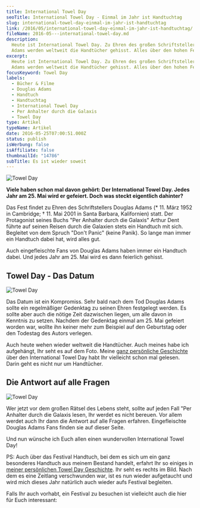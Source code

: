 ```yaml
---
title: International Towel Day
seoTitle: International Towel Day - Einmal im Jahr ist Handtuchtag
slug: international-towel-day-einmal-im-jahr-ist-handtuchtag
link: /2016/05/international-towel-day-einmal-im-jahr-ist-handtuchtag/
fileName: 2016-05---international-towel-day.md
description:
  Heute ist International Towel Day. Zu Ehren des großen Schriftstellers Douglas
  Adams werden weltweit die Handtücher gehisst. Alles über den hohen Feiertag.
excerpt:
  Heute ist International Towel Day. Zu Ehren des großen Schriftstellers Douglas
  Adams werden weltweit die Handtücher gehisst. Alles über den hohen Feiertag.
focusKeyword: Towel Day
labels:
  - Bücher & Filme
  - Douglas Adams
  - Handtuch
  - Handtuchtag
  - International Towel Day
  - Per Anhalter durch die Galaxis
  - Towel Day
type: Artikel
typeName: Artikel
date: 2016-05-25T07:00:51.000Z
status: publish
isWerbung: false
isAffiliate: false
thumbnailId: "14786"
subTitle: Es ist wieder soweit
---
```


![Towel Day](http://cardamonchai.com/wp-content/uploads/2013/05/img_5386-640x857.jpg "Das Handtuch ist gehisst!")

<strong>Viele haben schon mal davon gehört: Der International Towel Day. Jedes
Jahr am 25. Mai wird er gefeiert. Doch was steckt eigentlich dahinter?</strong>

Das Fest findet zu Ehren des Schriftstellers Douglas Adams (\* 11. März 1952 in
Cambridge; † 11. Mai 2001 in Santa Barbara, Kalifornien) statt. Der Protagonist
seines Buchs "Per Anhalter durch die Galaxis" Arthur Dent führte auf seinen
Reisen durch die Galaxien stets ein Handtuch mit sich. Begleitet von dem Spruch
"Don't Panic" (keine Panik). So lange man immer ein Handtuch dabei hat, wird
alles gut.

Auch eingefleischte Fans von Douglas Adams haben immer ein Handtuch dabei. Und
jedes Jahr am 25. Mai wird es dann feierlich gehisst.

## Towel Day - Das Datum

![Towel Day](http://cardamonchai.com/wp-content/uploads/2013/05/douglas-adams-640x610.jpg "Douglas Adams - der Mann mit der Antwort")

Das Datum ist ein Kompromiss. Sehr bald nach dem Tod Douglas Adams sollte ein
regelmäßiger Gedenktag zu seinen Ehren festgelegt werden. Es sollte aber auch
die nötige Zeit dazwischen liegen, um alle davon in Kenntnis zu setzen. Nachdem
der Gedenktag einmal am 25. Mai gefeiert worden war, wollte ihn keiner mehr zum
Beispiel auf den Geburtstag oder den Todestag des Autors verlegen.

Auch heute wehen wieder weltweit die Handtücher. Auch meines habe ich
aufgehängt, Ihr seht es auf dem Foto. Meine
[ganz persönliche Geschichte](/2013/05/towel-day/) über den International Towel
Day habt Ihr vielleicht schon mal gelesen. Darin geht es nicht nur um
Handtücher.

## Die Antwort auf alle Fragen

![Towel Day](http://cardamonchai.com/wp-content/uploads/2013/05/img_4203-640x960.jpg "Festival-Handtuch")

Wer jetzt vor dem großen Rätsel des Lebens steht, sollte auf jeden Fall "Per
Anhalter durch die Galaxis lesen, Ihr werdet es nicht bereuen. Vor allem werdet
auch Ihr dann die Antwort auf alle Fragen erfahren. Eingefleischte Douglas Adams
Fans finden sie auf dieser Seite.

Und nun wünsche ich Euch allen einen wundervollen International Towel Day!

PS: Auch über das Festival Handtuch, bei dem es sich um ein ganz besonderes
Handtuch aus meinem Bestand handelt, erfahrt Ihr so einiges in
[meiner persönlichen Towel Day Geschichte](/2013/05/towel-day/). Ihr seht es
rechts im Bild. Nach dem es eine Zeitlang verschwunden war, ist es nun wieder
aufgetaucht und wird mich dieses Jahr natürlich auch wieder aufs Festival
begleiten.

Falls Ihr auch vorhabt, ein Festival zu besuchen ist vielleicht auch die hier
für Euch interessant:

[](/2015/03/die-ultimative-vegane-festivalliste)
